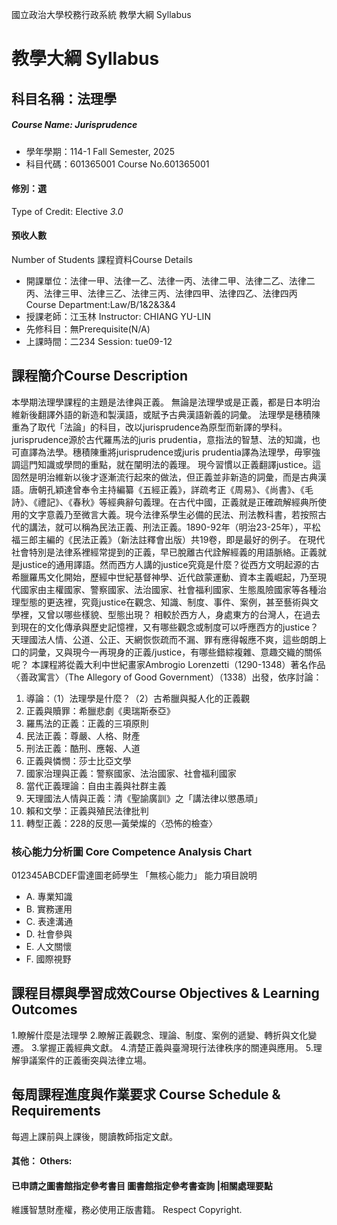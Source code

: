 國立政治大學校務行政系統 教學大綱 Syllabus
# 教學大綱 Syllabus
##  科目名稱：法理學
#####  Course Name: Jurisprudence
  * 學年學期：114-1 Fall Semester, 2025 
  * 科目代碼：601365001 Course No.601365001
#### 修別：選
Type of Credit: Elective 
_3.0_
#### 預收人數
Number of Students
課程資料Course Details
  * 開課單位：法律一甲、法律一乙、法律一丙、法律二甲、法律二乙、法律二丙、法律三甲、法律三乙、法律三丙、法律四甲、法律四乙、法律四丙 Course Department:Law/B/1&2&3&4 
  * 授課老師：江玉林 Instructor: CHIANG YU-LIN 
  * 先修科目：無Prerequisite(N/A)
  * 上課時間：二234 Session: tue09-12
##  課程簡介Course Description
本學期法理學課程的主題是法律與正義。
無論是法理學或是正義，都是日本明治維新後翻譯外語的新造和製漢語，或賦予古典漢語新義的詞彙。
法理學是穗積陳重為了取代「法論」的科目，改以jurisprudence為原型而新譯的學科。jurisprudence源於古代羅馬法的juris prudentia，意指法的智慧、法的知識，也可直譯為法學。穗積陳重將jurisprudence或juris prudentia譯為法理學，毋寧強調這門知識或學問的重點，就在闡明法的義理。
現今習慣以正義翻譯justice。這固然是明治維新以後才逐漸流行起來的做法，但正義並非新造的詞彙，而是古典漢語。唐朝孔穎達曾奉令主持編纂《五經正義》，詳疏考正《周易》、《尚書》、《毛詩》、《禮記》、《春秋》等經典辭句義理。在古代中國，正義就是正確疏解經典所使用的文字意義乃至微言大義。現今法律系學生必備的民法、刑法教科書，若按照古代的講法，就可以稱為民法正義、刑法正義。1890-92年（明治23-25年），平松福三郎主編的《民法正義》（新法註釋會出版）共19卷，即是最好的例子。
在現代社會特別是法律系裡經常提到的正義，早已脫離古代詮解經義的用語脈絡。正義就是justice的通用譯語。然而西方人講的justice究竟是什麼？從西方文明起源的古希臘羅馬文化開始，歷經中世紀基督神學、近代啟蒙運動、資本主義崛起，乃至現代國家由主權國家、警察國家、法治國家、社會福利國家、生態風險國家等各種治理型態的更迭裡，究竟justice在觀念、知識、制度、事件、案例，甚至藝術與文學裡，又曾以哪些樣貌、型態出現？
相較於西方人，身處東方的台灣人，在過去到現在的文化傳承與歷史記憶裡，又有哪些觀念或制度可以呼應西方的justice？天理國法人情、公道、公正、天網恢恢疏而不漏、罪有應得報應不爽，這些朗朗上口的詞彙，又與現今一再現身的正義/justice，有哪些錯綜複雜、意趣交織的關係呢？
本課程將從義大利中世紀畫家Ambrogio Lorenzetti（1290-1348）著名作品〈善政寓言〉（The Allegory of Good Government）（1338）出發，依序討論：
1. 導論：（1）法理學是什麼？（2）古希臘與擬人化的正義觀
2. 正義與贖罪：希臘悲劇《奧瑞斯泰亞》
3. 羅馬法的正義：正義的三項原則
4. 民法正義：尊嚴、人格、財產
5. 刑法正義：酷刑、應報、人道
6. 正義與憐憫：莎士比亞文學
7. 國家治理與正義：警察國家、法治國家、社會福利國家
8. 當代正義理論：自由主義與社群主義
9. 天理國法人情與正義：清《聖諭廣訓》之「講法律以懲愚頑」
10. 賴和文學：正義與殖民法律批判
11. 轉型正義：228的反思—黃榮燦的〈恐怖的檢查〉
###  核心能力分析圖 Core Competence Analysis Chart
012345ABCDEF雷達圖老師學生
「無核心能力」 
能力項目說明
  * A. 專業知識
  * B. 實務運用
  * C. 表達溝通
  * D. 社會參與
  * E. 人文關懷
  * F. 國際視野
##  課程目標與學習成效Course Objectives & Learning Outcomes 
1.瞭解什麼是法理學
2.瞭解正義觀念、理論、制度、案例的遞變、轉折與文化變遷。
3.掌握正義經典文獻。
4.清楚正義與臺灣現行法律秩序的關連與應用。
5.理解爭議案件的正義衝突與法律立場。
##  每周課程進度與作業要求 Course Schedule & Requirements
每週上課前與上課後，閱讀教師指定文獻。
####  其他： Others:
####  已申請之圖書館指定參考書目  圖書館指定參考書查詢 |相關處理要點
維護智慧財產權，務必使用正版書籍。 Respect Copyright.